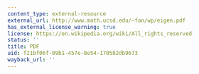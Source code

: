 ```yaml
---
content_type: external-resource
external_url: http://www.math.ucsd.edu/~fan/wp/eigen.pdf
has_external_license_warning: true
license: https://en.wikipedia.org/wiki/All_rights_reserved
status: ''
title: PDF
uid: f21bf06f-09b1-457e-8e54-170582db9673
wayback_url: ''
---
```

